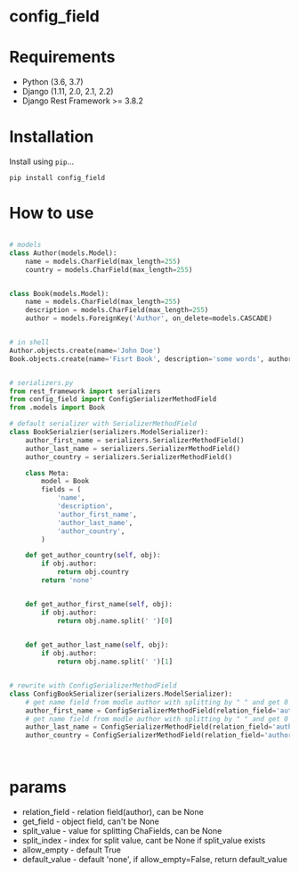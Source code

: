 # config_field


# Requirements

* Python (3.6, 3.7)
* Django (1.11, 2.0, 2.1, 2.2)
* Django Rest Framework >= 3.8.2

# Installation

Install using `pip`...

    pip install config_field

# How to use

```python

# models
class Author(models.Model):
    name = models.CharField(max_length=255)
    country = models.CharField(max_length=255)


class Book(models.Model):
    name = models.CharField(max_length=255)
    description = models.CharField(max_length=255)
    author = models.ForeignKey('Author', on_delete=models.CASCADE)


# in shell
Author.objects.create(name='John Doe')
Book.objects.create(name='Fisrt Book', description='some words', author=Author.objects.first())


# serializers.py
from rest_framework import serializers
from config_field import ConfigSerializerMethodField
from .models import Book

# default serializer with SerializerMethodField
class BookSerialzier(serializers.ModelSerializer):
    author_first_name = serializers.SerializerMethodField()
    author_last_name = serializers.SerializerMethodField()
    author_country = serializers.SerializerMethodField()

    class Meta:
        model = Book
        fields = (
            'name',
            'description',
            'author_first_name',
            'author_last_name',
            'author_country',
        )

    def get_author_country(self, obj):
        if obj.author:
            return obj.country
        return 'none'


    def get_author_first_name(self, obj):
        if obj.author:
            return obj.name.split(' ')[0]

    
    def get_author_last_name(self, obj):
        if obj.author:
            return obj.name.split(' ')[1]


# rewrite with ConfigSerializerMethodField
class ConfigBookSerializer(serializers.ModelSerializer):
    # get name field from modle author with splitting by " " and get 0 index
    author_first_name = ConfigSerializerMethodField(relation_field='author', get_field='name', split_value=" ", split_index=0)
    # get name field from modle author with splitting by " " and get 0 index
    author_last_name = ConfigSerializerMethodField(relation_field='author', get_field='name', split_value=" ", split_index=1)
    author_country = ConfigSerializerMethodField(relation_field='author', get_field='county') # get author county field

    
```

# params
* relation_field - relation field(author), can be None
* get_field - object field, can't be None
* split_value -  value for splitting ChaFields, can be None
* split_index -  index for split value, cant be None if split_value exists
* allow_empty - default True
* default_value - default 'none', if allow_empty=False, return default_value
